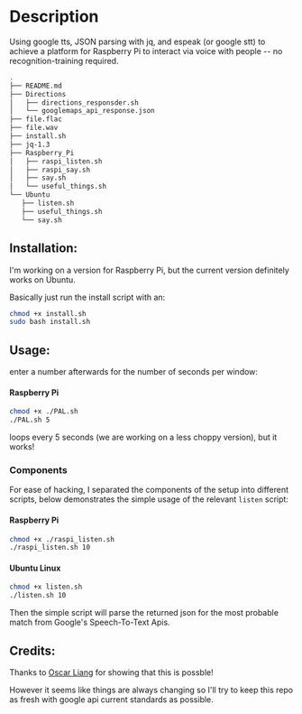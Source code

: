 Description
===========

Using google tts, JSON parsing with jq, and espeak (or google stt) to achieve a platform for Raspberry Pi to interact via voice with people -- no recognition-training required.



```bash
.
├── README.md
├── Directions
│   ├── directions_responsder.sh
│   └── googlemaps_api_response.json
├── file.flac
├── file.wav
├── install.sh
├── jq-1.3
├── Raspberry_Pi
│   ├── raspi_listen.sh
│   ├── raspi_say.sh
│   ├── say.sh
│   └── useful_things.sh
└── Ubuntu
   ├── listen.sh
   ├── useful_things.sh
   └── say.sh
```

Installation:
-------------

I'm working on a version for Raspberry Pi, but the current version definitely works on Ubuntu.

Basically just run the install script with an:

```bash
chmod +x install.sh
sudo bash install.sh
```

Usage:
------

enter a number afterwards for the number of seconds per window:

#### Raspberry Pi


```bash
chmod +x ./PAL.sh
./PAL.sh 5
```

loops every 5 seconds (we are working on a less choppy version), but it works!



### Components

For ease of hacking, I separated the components of the setup into different scripts, below demonstrates the simple usage of the relevant `listen` script:

#### Raspberry Pi


```bash
chmod +x ./raspi_listen.sh
./raspi_listen.sh 10
```


#### Ubuntu Linux 

```bash
chmod +x listen.sh
./listen.sh 10
```


Then the simple script will parse the returned json for the most probable match from Google's Speech-To-Text Apis.


Credits:
--------

Thanks to [Oscar Liang](http://blog.oscarliang.net/raspberry-pi-voice-recognition-works-like-siri/)
for showing that this is possble!

However it seems like things are always changing so I'll try to keep this repo as fresh with google api 
current standards as possible.



